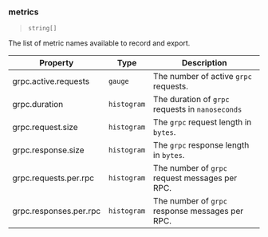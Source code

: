### metrics

> `string[]`

The list of metric names available to record and export.

| Property | Type | Description |
| -- | -- | -- |
| grpc.active.requests |  `gauge` |  The number of active `grpc` requests. | 
| grpc.duration |  `histogram` |  The duration of `grpc` requests in `nanoseconds` | 
| grpc.request.size |  `histogram` |  The `grpc` request length in `bytes`. | 
| grpc.response.size |  `histogram` |  The `grpc` response length in `bytes`. | 
| grpc.requests.per.rpc |  `histogram` |  The number of `grpc` request messages per RPC. | 
| grpc.responses.per.rpc |  `histogram` |  The number of `grpc` response messages per RPC. | 